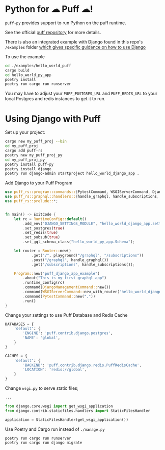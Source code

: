 # Python for ☁ Puff ☁!

`puff-py` provides support to run Python on the puff runtime.

See the official [puff repository](https://github.com/hansonkd/puff) for more details.

There is also an integrated example with Django found in this repo's `/examples` folder [which gives specific guidance on how to use Django](https://github.com/hansonkd/puff-py/tree/main/examples/hello_world_puff)

To use the example

```bash
cd ./examples/hello_world_puff
cargo build
cd hello_world_py_app
poetry install
poetry run cargo run runserver
```

You may have to adjust your `PUFF_POSTGRES_URL` and `PUFF_REDIS_URL` to your local Postgres and redis instances to get it to run.

# Using Django with Puff

Set up your project:

```bash
cargo new my_puff_proj --bin
cd my_puff_proj
cargo add puff-rs
poetry new my_puff_proj_py
cd my_puff_proj_py
poetry install puff-py
poetry install django
poetry run django-admin startproject hello_world_django_app .
```

Add Django to your Puff Program

```rust
use puff_rs::program::commands::{PytestCommand, WSGIServerCommand, DjangoManagementCommand};
use puff_rs::graphql::handlers::{handle_graphql, handle_subscriptions, playground};
use puff_rs::prelude::*;


fn main() -> ExitCode {
    let rc = RuntimeConfig::default()
        .add_env("DJANGO_SETTINGS_MODULE", "hello_world_django_app.settings")
        .set_postgres(true)
        .set_redis(true)
        .set_pubsub(true)
        .set_gql_schema_class("hello_world_py_app.Schema");

    let router = Router::new()
            .get("/", playground("/graphql", "/subscriptions"))
            .post("/graphql", handle_graphql())
            .get("/subscriptions", handle_subscriptions());

    Program::new("puff_django_app_example")
        .about("This is my first graphql app")
        .runtime_config(rc)
        .command(DjangoManagementCommand::new())
        .command(WSGIServerCommand::new_with_router("hello_world_django_app.wsgi.application", router))
        .command(PytestCommand::new("."))
        .run()
}
```

Change your settings to use Puff Database and Redis Cache

```python
DATABASES = {
    'default': {
        'ENGINE': 'puff.contrib.django.postgres',
        'NAME': 'global',
    }
}

CACHES = {
    'default': {
        'BACKEND': 'puff.contrib.django.redis.PuffRedisCache',
        'LOCATION': 'redis://global',
    }
}
```

Change `wsgi.py` to serve static files;

```python
...

from django.core.wsgi import get_wsgi_application
from django.contrib.staticfiles.handlers import StaticFilesHandler

application = StaticFilesHandler(get_wsgi_application())
```

Use Poetry and Cargo run instead of `./manage.py`

```bash
poetry run cargo run runserver
poetry run cargo run django migrate
```